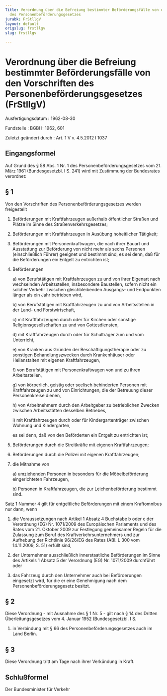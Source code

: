 ```yaml
---
Title: Verordnung über die Befreiung bestimmter Beförderungsfälle von den Vorschriften
  des Personenbeförderungsgesetzes
jurabk: FrStllgV
layout: default
origslug: frstllgv
slug: frstllgv

---
```


# Verordnung über die Befreiung bestimmter Beförderungsfälle von den Vorschriften des Personenbeförderungsgesetzes (FrStllgV)

Ausfertigungsdatum
:   1962-08-30

Fundstelle
:   BGBl I: 1962, 601

Zuletzt geändert durch
:   Art. 1 V v. 4.5.2012 I 1037


## Eingangsformel

Auf Grund des § 58 Abs. 1 Nr. 1 des Personenbeförderungsgesetzes vom
21\. März 1961 (Bundesgesetzbl. I S. 241) wird mit Zustimmung der
Bundesrates verordnet:


## § 1

Von den Vorschriften des Personenbeförderungsgesetzes werden
freigestellt

1.  Beförderungen mit Kraftfahrzeugen außerhalb öffentlicher Straßen und
    Plätze im Sinne des Straßenverkehrsgesetzes;


2.  Beförderungen mit Kraftfahrzeugen in Ausübung hoheitlicher Tätigkeit;


3.  Beförderungen mit Personenkraftwagen, die nach ihrer Bauart und
    Ausstattung zur Beförderung von nicht mehr als sechs Personen
    (einschließlich Führer) geeignet und bestimmt sind, es sei denn, daß
    für die Beförderungen ein Entgelt zu entrichten ist;


4.  Beförderungen

    a)  von Berufstätigen mit Kraftfahrzeugen zu und von ihrer Eigenart nach
        wechselnden Arbeitsstellen, insbesondere Baustellen, sofern nicht ein
        solcher Verkehr zwischen gleichbleibenden Ausgangs- und Endpunkten
        länger als ein Jahr betrieben wird,


    b)  von Berufstätigen mit Kraftfahrzeugen zu und von Arbeitsstellen in der
        Land- und Forstwirtschaft,


    c)  mit Kraftfahrzeugen durch oder für Kirchen oder sonstige
        Religionsgesellschaften zu und von Gottesdiensten,


    d)  mit Kraftfahrzeugen durch oder für Schulträger zum und vom Unterricht,


    e)  von Kranken aus Gründen der Beschäftigungstherapie oder zu sonstigen
        Behandlungszwecken durch Krankenhäuser oder Heilanstalten mit eigenen
        Kraftfahrzeugen,


    f)  von Berufstätigen mit Personenkraftwagen von und zu ihren
        Arbeitsstellen,


    g)  von körperlich, geistig oder seelisch behinderten Personen mit
        Kraftfahrzeugen zu und von Einrichtungen, die der Betreuung dieser
        Personenkreise dienen,


    h)  von Arbeitnehmern durch den Arbeitgeber zu betrieblichen Zwecken
        zwischen Arbeitsstätten desselben Betriebes,


    i)  mit Kraftfahrzeugen durch oder für Kindergartenträger zwischen Wohnung
        und Kindergarten,




    es sei denn, daß von den Beförderten ein Entgelt zu entrichten ist;


5.  Beförderungen durch die Streitkräfte mit eigenen Kraftfahrzeugen;


6.  Beförderungen durch die Polizei mit eigenen Kraftfahrzeugen;


7.  die Mitnahme von

    a)  umziehenden Personen in besonders für die Möbelbeförderung
        eingerichteten Fahrzeugen,


    b)  Personen in Kraftfahrzeugen, die zur Leichenbeförderung bestimmt sind.






Satz 1 Nummer 4 gilt für entgeltliche Beförderungen mit einem
Kraftomnibus nur dann, wenn

1.  die Voraussetzungen nach Artikel 1 Absatz 4 Buchstabe b oder c der
    Verordnung (EG) Nr. 1071/2009 des Europäischen Parlaments und des
    Rates vom 21. Oktober 2009 zur Festlegung gemeinsamer Regeln für die
    Zulassung zum Beruf des Kraftverkehrsunternehmers und zur Aufhebung
    der Richtlinie 96/26/EG des Rates (ABl. L 300 vom 14.11.2009, S. 51)
    erfüllt sind,


2.  der Unternehmer ausschließlich innerstaatliche Beförderungen im Sinne
    des Artikels 1 Absatz 5 der Verordnung (EG) Nr. 1071/2009 durchführt
    oder


3.  das Fahrzeug durch den Unternehmer auch bei Beförderungen eingesetzt
    wird, für die er eine Genehmigung nach dem Personenbeförderungsgesetz
    besitzt.





## § 2

Diese Verordnung - mit Ausnahme des § 1 Nr. 5 - gilt nach § 14 des
Dritten Überleitungsgesetzes vom 4. Januar 1952 (Bundesgesetzbl. I S.
1) in Verbindung mit § 66 des Personenbeförderungsgesetzes auch im
Land Berlin.


## § 3

Diese Verordnung tritt am Tage nach ihrer Verkündung in Kraft.


## Schlußformel

Der Bundesminister für Verkehr

